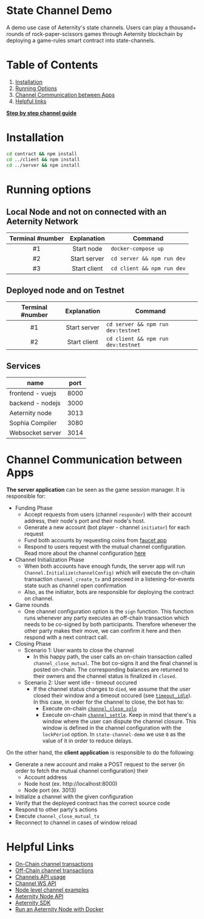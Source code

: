 # State Channel Demo
A demo use case of Aeternity's state channels. Users can play a thousand+ rounds of rock-paper-scissors games through Aeternity blockchain by deploying a game-rules smart contract into state-channels.

# Table of Contents 
1. [Installation](#installation)
2. [Running Options](#running-options)
3. [Channel Communication between Apps](#channel-communication-between-apps)
4. [Helpful links](#helpful-links)

**[Step by step channel guide](CHANNEL_USAGE.md)**

# Installation 

```bash
cd contract && npm install
cd ../client && npm install
cd ../server && npm install
```


# Running options
## Local Node and not on connected with an Aeternity Network

|Terminal #number |  Explanation  |       Command     |
|:----------:|:-------------:|------|
|#1 | Start node |  `docker-compose up` |
|#2 | Start server |    `cd server && npm run dev`   |
|#3  | Start client | `cd client && npm run dev` |

## Deployed node and on Testnet

|Terminal #number |  Explanation  |       Command     |
|:----------:|:-------------:|------|
|#1 | Start server |    `cd server && npm run dev:testnet`   |
|#2  | Start client | `cd client && npm run dev:testnet` |

## Services

| name             | port |
| ---------------- | ---- |
| frontend - vuejs | 8000 |
| backend - nodejs | 3000 |
| Aeternity node   | 3013 |
| Sophia Compiler  | 3080 |
| Websocket server | 3014 |



# Channel Communication between Apps

**The server application** can be seen as the game session manager. It is responsible for:
- Funding Phase
  - Accept requests from users (channel `responder`) with their account address, their node's port and their node's host.
  - Generate a new account (bot player - channel `initiator`) for each request
  - Fund both accounts by requesting coins from [faucet app](https://faucet.aepps.com/)
  - Respond to users request with the mutual channel configuration. Read more about the channel configuration [here](https://github.com/aeternity/protocol/blob/master/node/api/channels_api_usage.md#channel-establishing-parameters)
- Channel Initialization Phase
  - When both accounts have enough funds, the server app will run `Channel.Initialize(channelConfig)` which will execute the on-chain transaction `channel_create_tx` and proceed in a listening-for-events state such as channel open confirmation
  - Also, as the initiator, bots are responsible for deploying the contract on channel.
- Game rounds 
  - One channel configuration option is the `sign` function. This function runs whenever any party executes an off-chain transaction which needs to be co-signed by both participants. Therefore whenever the other party makes their move, we can confirm it here and then respond with a next contract call.
- Closing Phase
  - Scenario 1: User wants to close the channel
    - In this happy path, the user calls an on-chain transaction called `channel_close_mutual`. The bot co-signs it and the final channel is posted on-chain. The corresponding balances are returned to their owners and the channel status is finalized in `closed`.
  - Scenario 2: User went idle - timeout occured
    - If the channel status changes to `died`, we assume that the user closed their window and a timeout occured (see [`timeout_idle`](channel_close_mutual)). In this case, in order for the channel to close, the bot has to:
      - Execute on-chain [`channel_close_solo`](https://github.com/aeternity/protocol/blob/master/channels/ON-CHAIN.md#channel_close_solo)
      - Execute on-chain [`channel_settle`](https://github.com/aeternity/protocol/blob/master/channels/ON-CHAIN.md#channel_settle). Keep in mind that there's a window where the user can dispute the channel closure. This window is defined in the channel configuration with the `lockPeriod` option. In `state-channel-demo` we use `0` as the value of it in order to reduce delays.

On the other hand, the **client application** is responsible to do the following:
- Generate a new account and make a POST request to the server (in order to fetch the mutual channel configuration) their
  - Account address
  - Node host (ex. http://localhost:8000)
  - Node port (ex. 3013)
- Initialize a channel with the given configuration
- Verify that the deployed contract has the correct source code
- Respond to other party's actions
- Execute `channel_close_mutual_tx`
- Reconnect to channel in cases of window reload

# Helpful Links
- [On-Chain channel transactions](https://github.com/aeternity/protocol/blob/master/channels/ON-CHAIN.md)
- [Off-Chain channel transactions](https://github.com/aeternity/protocol/blob/master/channels/OFF-CHAIN.md)
- [Channels API usage](https://github.com/aeternity/protocol/blob/master/node/api/channels_api_usage.md)
- [Channel WS API](https://github.com/aeternity/protocol/blob/master/node/api/channel_ws_api.md)
- [Node level channel examples](https://github.com/aeternity/protocol/tree/master/node/api/examples/channels)
- [Aeternity Node API](https://api-docs.aeternity.io/) 
- [Aeternity SDK](https://github.com/aeternity/aepp-sdk-js)
- [Run an Aeternity Node with Docker](https://docs.aeternity.io/en/stable/docker/)